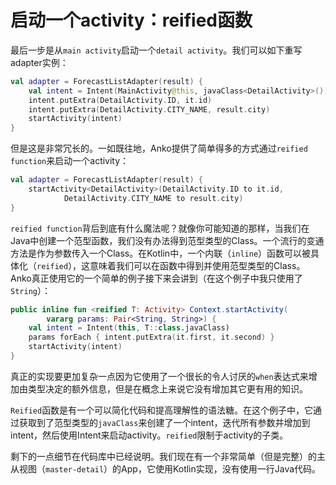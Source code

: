 # 启动一个activity：reified函数

最后一步是从`main activity`启动一个`detail activity`。我们可以如下重写adapter实例：

```kotlin
val adapter = ForecastListAdapter(result) {
	val intent = Intent(MainActivity@this, javaClass<DetailActivity>())
	intent.putExtra(DetailActivity.ID, it.id)
	intent.putExtra(DetailActivity.CITY_NAME, result.city)
	startActivity(intent)
}
```

但是这是非常冗长的。一如既往地，Anko提供了简单得多的方式通过`reified function`来启动一个activity：

```kotlin
val adapter = ForecastListAdapter(result) {
    startActivity<DetailActivity>(DetailActivity.ID to it.id,
            DetailActivity.CITY_NAME to result.city)
}
```

`reified function`背后到底有什么魔法呢？就像你可能知道的那样，当我们在Java中创建一个范型函数，我们没有办法得到范型类型的Class。一个流行的变通方法是作为参数传入一个Class。在Kotlin中，一个内联（`inline`）函数可以被具体化（`reified`），这意味着我们可以在函数中得到并使用范型类型的Class。Anko真正使用它的一个简单的例子接下来会讲到（在这个例子中我只使用了`String`）：

```kotlin
public inline fun <reified T: Activity> Context.startActivity(
        vararg params: Pair<String, String>) {
    val intent = Intent(this, T::class.javaClass)
    params forEach { intent.putExtra(it.first, it.second) }
    startActivity(intent)
}
```

真正的实现要更加复杂一点因为它使用了一个很长的令人讨厌的`when`表达式来增加由类型决定的额外信息，但是在概念上来说它没有增加其它更有用的知识。

`Reified`函数是有一个可以简化代码和提高理解性的语法糖。在这个例子中，它通过获取到了范型类型的`javaClass`来创建了一个intent，迭代所有参数并增加到intent，然后使用Intent来启动activity。`reified`限制于activity的子类。

剩下的一点细节在代码库中已经说明。我们现在有一个非常简单（但是完整）的主从视图（`master-detail`）的App，它使用Kotlin实现，没有使用一行Java代码。